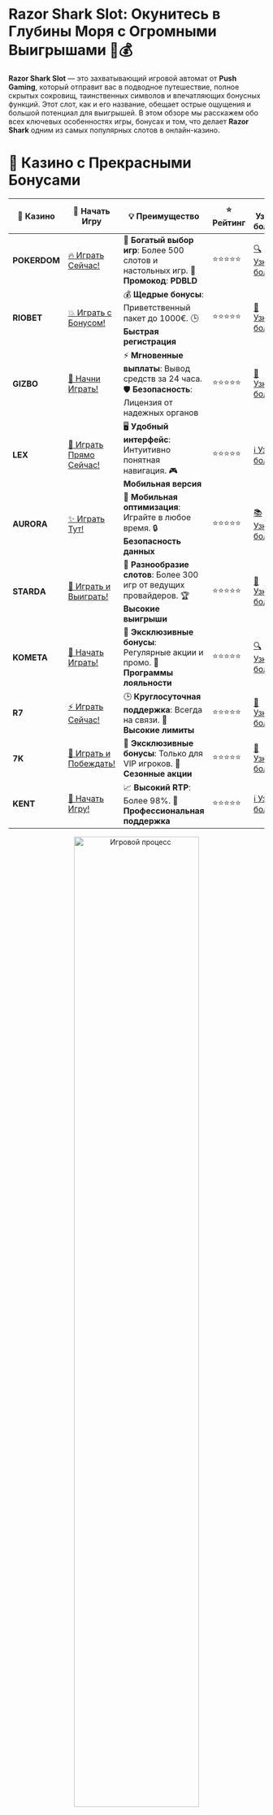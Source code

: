 # **Razor Shark Slot: Окунитесь в Глубины Моря с Огромными Выигрышами 🦈💰**

**Razor Shark Slot** — это захватывающий игровой автомат от **Push Gaming**, который отправит вас в подводное путешествие, полное скрытых сокровищ, таинственных символов и впечатляющих бонусных функций. Этот слот, как и его название, обещает острые ощущения и большой потенциал для выигрышей. В этом обзоре мы расскажем обо всех ключевых особенностях игры, бонусах и том, что делает **Razor Shark** одним из самых популярных слотов в онлайн-казино.

# 🌟 Казино с Прекрасными Бонусами

| 🎲 **Казино** | 🔗 **Начать Игру** | 💡 **Преимущество** | ⭐ **Рейтинг** | 🔗 **Узнать больше** | 🆕 **Новая информация** |
|--------------|---------------------|---------------------|----------------|----------------------|-------------------------|
| **POKERDOM**  | [🔥 Играть Сейчас!](https://brandplay.link/4k77v2yx) | 🎉 **Богатый выбор игр**: Более 500 слотов и настольных игр. 🎁 **Промокод**: **PDBLD** | ⭐⭐⭐⭐⭐ | [🔍 Узнать больше](https://brandplay.link/4k77v2yx) | 🏆 **Победители турниров** получают эксклюзивные подарки! |
| **RIOBET**    | [💥 Играть с Бонусом!](https://brandplay.link/7xBLTPyj) | 💰 **Щедрые бонусы**: Приветственный пакет до 1000€. 🕒 **Быстрая регистрация** | ⭐⭐⭐⭐⭐ | [📖 Узнать больше](https://brandplay.link/7xBLTPyj) | 💬 **Поддержка 24/7** для комфортной игры в любое время! |
| **GIZBO**     | [🚀 Начни Играть!](https://brandplay.link/bprXw4YV) | ⚡ **Мгновенные выплаты**: Вывод средств за 24 часа. 🛡️ **Безопасность**: Лицензия от надежных органов | ⭐⭐⭐⭐⭐ | [📝 Узнать больше](https://brandplay.link/bprXw4YV) | 🔒 **SSL-шифрование** для максимальной безопасности данных игроков. |
| **LEX**       | [💎 Играть Прямо Сейчас!](https://brandplay.link/zW4hdDFV) | 🖥️ **Удобный интерфейс**: Интуитивно понятная навигация. 🎮 **Мобильная версия** | ⭐⭐⭐⭐⭐ | [ℹ️ Узнать больше](https://brandplay.link/zW4hdDFV) | 📱 **Поддержка всех мобильных устройств** для удобства игры в любом месте. |
| **AURORA**    | [✨ Играть Тут!](https://10trafic-stat2.com/click/668546556bcc6313411604bd/6766/13032/subaccount) | 📱 **Мобильная оптимизация**: Играйте в любое время. 🔒 **Безопасность данных** | ⭐⭐⭐⭐⭐ | [📚 Узнать больше](https://10trafic-stat2.com/click/668546556bcc6313411604bd/6766/13032/subaccount) | 🌍 **Международная лицензия** на деятельность в разных странах. |
| **STARDА**    | [🎉 Играть и Выиграть!](https://brandplay.link/fB7xwRFL) | 🎰 **Разнообразие слотов**: Более 300 игр от ведущих провайдеров. 🏆 **Высокие выигрыши** | ⭐⭐⭐⭐⭐ | [🔎 Узнать больше](https://brandplay.link/fB7xwRFL) | 🎉 **Ежемесячные турниры** с крупными призами! |
| **KOMETA**    | [🎁 Начать Играть!](https://brandplay.link/8ZymQJV8) | 🎁 **Эксклюзивные бонусы**: Регулярные акции и промо. 🔄 **Программы лояльности** | ⭐⭐⭐⭐⭐ | [🔍 Узнать больше](https://brandplay.link/8ZymQJV8) | 🌟 **Персонализированные предложения** для долгосрочных игроков. |
| **R7**        | [⚡ Играть Сейчас!](https://brandplay.link/bMd3Yjsw) | 🕒 **Круглосуточная поддержка**: Всегда на связи. 💸 **Высокие лимиты** | ⭐⭐⭐⭐⭐ | [📖 Узнать больше](https://brandplay.link/bMd3Yjsw) | 🎯 **Рейтинг игроков** для лучших участников. |
| **7K**        | [🎯 Играть и Побеждать!](https://brandplay.link/BvQyFShp) | 🌟 **Эксклюзивные бонусы**: Только для VIP игроков. 🎉 **Сезонные акции** | ⭐⭐⭐⭐⭐ | [📝 Узнать больше](https://brandplay.link/BvQyFShp) | 🥇 **Особые привилегии** для постоянных игроков. |
| **KENT**      | [🔑 Начать Игру!](https://brandplay.link/Fv2WP3js) | 📈 **Высокий RTP**: Более 98%. 💼 **Профессиональная поддержка** | ⭐⭐⭐⭐⭐ | [ℹ️ Узнать больше](https://brandplay.link/Fv2WP3js) | 💬 **Поддержка на нескольких языках** для удобства игроков. |

<div align="center"> <img src="https://i.pinimg.com/originals/1d/b3/25/1db325483acbe642c6d4e6fdd73a4988.gif" alt="Игровой процесс" width="70%"> </div>
---

# 🚀 Быстрые Выигрыши и Поддержка

| 🎲 **Казино** | 🔗 **Начать Игру** | 💡 **Преимущество** | ⭐ **Рейтинг** | 🔗 **Узнать больше** | 🆕 **Новая информация** |
|--------------|---------------------|---------------------|----------------|----------------------|-------------------------|
| **GAMA**      | [🎯 Играть Прямо Сейчас!](https://brandplay.link/j6NMKsDz) | 🔍 **Интуитивный интерфейс**: Легкость использования. 🏅 **Престижные турниры** | ⭐⭐⭐⭐☆ | [🔎 Узнать больше](https://brandplay.link/j6NMKsDz) | 🏆 **Турниры с большими призами** каждый месяц. |
| **ONION**     | [💥 Играть и Выигрывать!](https://brandplay.link/zBGRVpQ9) | 🤑 **Низкие ставки**: Идеально для начинающих. 🔄 **Быстрые выводы** | ⭐⭐⭐⭐☆ | [🔍 Узнать больше](https://brandplay.link/zBGRVpQ9) | 🎮 **Казино для новичков** с простыми правилами. |
| **ЧЕМПИОН**   | [🏅 Играть в Турнире!](https://temon-gter.cfd/go/lRq?p80412p304504pcc44t17455) | 🏅 **Лояльная программа**: Награды за активность. 🎁 **Ежемесячные бонусы** | ⭐⭐⭐⭐☆ | [📖 Узнать больше](https://temon-gter.cfd/go/lRq?p80412p304504pcc44t17455) | 🥇 **Турниры и лояльность** — каждый шаг вознаграждается. |
| **VAVADA**    | [🚀 Играть Без Ожидания!](https://vavadapartner.pro/?promo=ea5c9275-6854-4505-94fc-95ab18221945-linkb2) | 🚀 **Быстрая регистрация**: Начните играть мгновенно. 🔐 **Безопасные транзакции** | ⭐⭐⭐⭐☆ | [📝 Узнать больше](https://vavadapartner.pro/?promo=ea5c9275-6854-4505-94fc-95ab18221945-linkb2) | 🏆 **Программа для новых игроков** с бонусами за регистрацию. |
| **FRIENDS**   | [🎉 Играть и Развлекаться!](https://gofriends.mba/linkb2) | 🤝 **Социальные игры**: Играйте с друзьями. 🌐 **Мультиплатформенность** | ⭐⭐⭐⭐☆ | [ℹ️ Узнать больше](https://gofriends.mba/linkb2) | 🎮 **Играйте с друзьями** и зарабатывайте бонусы за совместные действия. |
| **1WIN**      | [⚡ Играть и Выигрывать!](https://brandplay.link/smXVpBbG) | 🏆 **Спортивные ставки**: Широкий выбор видов спорта. 💵 **Высокие коэффициенты** | ⭐⭐⭐⭐☆ | [📚 Узнать больше](https://brandplay.link/smXVpBbG) | ⚽ **Бонусы на спортивные ставки** для активных игроков. |
| **DRIP**      | [💥 Играть Сразу!](https://drp-ircp01.com/c07e6a3db) | 🌐 **Инновационные игры**: Новейшие игровые технологии. 🛡️ **Высокая безопасность** | ⭐⭐⭐⭐☆ | [🔎 Узнать больше](https://drp-ircp01.com/c07e6a3db) | 🔧 **Инновационные функции** для удобства игры. |
| **JOYCASINO** | [🎰 Играть И Побеждать!](https://rpc30.call2me.pro/?/ru/registration?apkpop=0&partner=p24970p3291217pc98f) | 🎁 **Приятные бонусы**: Ежедневные акции и подарки. 🕹️ **Разнообразие игр** | ⭐⭐⭐⭐☆ | [🔍 Узнать больше](https://rpc30.call2me.pro/?/ru/registration?apkpop=0&partner=p24970p3291217pc98f) | 🎉 **Щедрые фриспины** для новых игроков. |
| **PLAYFORTUNA** | [🔥 Играть С Бонусом!](https://fortunapromo.net/alt/playfortuna/registration?0dc4a9362a71feb7e3f165fb8e766f70) | 🎉 **Регулярные акции**: Бонусы, фриспины и многое другое. 🏅 **Турниры** | ⭐⭐⭐⭐☆ | [📚 Узнать больше](https://fortunapromo.net/alt/playfortuna/registration?0dc4a9362a71feb7e3f165fb8e766f70) | 🎯 **Выгодные предложения** на популярные игры. |
| **SYKAA**     | [💸 Играть Сейчас!](https://s-two-way.com/?source=linkb2&pid=30697) | 💸 **Доступные ставки**: Идеально для новичков. 🎁 **Щедрые бонусы** | ⭐⭐⭐⭐☆ | [🔍 Узнать больше](https://s-two-way.com/?source=linkb2&pid=30697) | 💥 **Акции с большими бонусами** для новичков и опытных игроков. |

<div align="center"> <img src="https://schaeffers-cdn.s3.amazonaws.com/images/default-source/schaeffers-cdn-images/default-images/sectors/bigstock-casino-gambling-concept-with-f-369012793.jpg?sfvrsn=493ad806_4" alt="Игровой процесс" width="70%"> </div>
---

# 💸 Казино с Привлекательными Программами Лояльности

| 🎲 **Казино** | 🔗 **Начать Игру** | 💡 **Преимущество** | ⭐ **Рейтинг** | 🔗 **Узнать больше** | 🆕 **Новая информация** |
|--------------|---------------------|---------------------|----------------|----------------------|-------------------------|
| **KOMETA**    | [🎯 Начни Играть!](https://brandplay.link/8ZymQJV8) | 🎁 **Эксклюзивные бонусы**: Регулярные акции и промо. 🔄 **Программы лояльности** | ⭐⭐⭐⭐⭐ | [🔍 Узнать больше](https://brandplay.link/8ZymQJV8) | 🌟 **Персонализированные предложения** для долгосрочных игроков. |
| **1Xslots**   | [🏅 Играть Прямо Сейчас!](https://brandplay.link/hSB1khtr) | 🎉 **Множество акций**: Еженедельные бонусы и турниры. 🛡️ **Безопасность** | ⭐⭐⭐⭐⭐ | [📚 Узнать больше](https://brandplay.link/hSB1khtr) | 🏅 **Награды за активность**: участники программы лояльности получают специальные привилегии. |
| **R7**        | [🚀 Играть Сейчас!](https://brandplay.link/bMd3Yjsw) | 🕒 **Круглосуточная поддержка**: Всегда на связи. 💸 **Высокие лимиты** | ⭐⭐⭐⭐⭐ | [📖 Узнать больше](https://brandplay.link/bMd3Yjsw) | 💬 **VIP-поддержка** для постоянных игроков с приоритетом. |

<div align="center"> <img src="https://i.pinimg.com/originals/1d/b3/25/1db325483acbe642c6d4e6fdd73a4988.gif" alt="Игровой процесс" width="70%"> </div>
---

## Что Такое Razor Shark Slot? 🌊

**Razor Shark** — это 5-барабанный слот с 4 рядами и 25 линиями выплат. Главной особенностью игры является механика, в которой выигрыши могут появляться не только на фиксированных линиях, но и за счет множества бонусных функций. Слот привлекает игроков своей высокой волатильностью, широким выбором ставок и уникальными бонусными функциями, такими как **Mystery Stacks** и **Nudge & Reveal**.

### Почему стоит играть в Razor Shark Slot?
- **Высокая волатильность**: Слот имеет высокую волатильность, что означает, что выигрыш может быть редким, но очень крупным.
- **Множество бонусных функций**: Система **Nudge & Reveal** и **Mystery Stacks** добавляют динамики в игру и дают шанс на впечатляющие выигрыши.
- **Сокровища под водой**: Атмосфера игры погружает вас в подводный мир, где спрятаны сокровища и тайны.

## Особенности Razor Shark Slot 🎰

### 1. **Mystery Stacks** 🦈  
Одной из самых уникальных функций в **Razor Shark** является **Mystery Stacks**. На барабанах могут появляться Mystery-сообщения, которые затем раскрывают один и тот же символ, увеличивая шансы на крупные выигрыши.

### 2. **Nudge & Reveal** 🏅  
Если на экране появляется Mystery Stack, активируется функция **Nudge & Reveal**. Барабаны могут немного подвинуться, и новые символы могут появиться на экране, открывая дополнительные возможности для выигрыша.

### 3. **Free Spins** 🎁  
Бонусный раунд с бесплатными спинами активируется при выпадении трех или более **Scatter** символов. Во время бесплатных спинов Mystery Stacks могут выпадать чаще, а **Nudge & Reveal** позволяет раскрывать больше выигрышных комбинаций.

### 4. **Бонусные Множители** 💎  
В бонусном раунде множители могут увеличивать ваш выигрыш в несколько раз. Это дает шанс получить более крупные выплаты, особенно если выпадают символы с высокими множителями.

## Как Играть в Razor Shark Slot? 🎮

### 1. **Выбор Казино** 🏆  
Для начала выберите онлайн-казино, которое предлагает слот **Razor Shark**. Этот слот доступен в множестве популярных казино, и многие из них предлагают бонусы на первые депозиты, которые можно использовать для игры.

### 2. **Настройка Ставки** 💰  
Выберите размер ставки. В **Razor Shark** ставки варьируются от 0.10 до 100 монет на один спин, что дает возможность игрокам с разными бюджетами найти подходящий уровень.

### 3. **Запуск Игры** 🎰  
После того как ставка установлена, нажмите на кнопку вращения. Символы на барабанах будут вращаться, и выигрыши будут зависеть от того, сколько одинаковых символов выпадет на барабанах.

### 4. **Активирование Бонусных Функций** 🎁  
Если на экране появятся три или более символов **Scatter**, активируется бонусный раунд с бесплатными спинами. В этот момент Mystery Stacks и множители могут значительно увеличить ваш выигрыш.

## Преимущества Игры в Razor Shark Slot 🏆

### 1. **Высокая Волатильность** ⚡  
**Razor Shark** предлагает высокую волатильность, что означает редкие, но крупные выигрыши. Это идеально подходит для игроков, которые любят азарт и готовы рискнуть ради крупных выплат.

### 2. **Уникальные Бонусные Функции** 🎁  
Функции **Mystery Stacks** и **Nudge & Reveal** добавляют значительную динамику в игру, позволяя раскрывать дополнительные возможности для выигрыша. Эти бонусы могут привести к впечатляющим выплатам.

### 3. **Сокровища Под Водой** 🌊  
Графика и атмосфера игры перенесут вас в подводный мир, полный скрытых сокровищ. Символы, такие как рыбы, жемчужины и золото, делают игру визуально привлекательной и увлекательной.

### 4. **Бонусные Множители и Free Spins** 💎  
В бонусных спинах вы можете получить множители, которые увеличивают выигрыш, а **Mystery Stacks** могут принести дополнительные награды. Это создаёт огромный потенциал для крупных выплат.

## Советы по Игре в Razor Shark Slot 🎯

### 1. **Используйте Бонусы Казино** 🎁  
Многие онлайн-казино предлагают бонусы на депозиты или бесплатные спины, которые можно использовать для игры в **Razor Shark**. Это отличная возможность продлить игру и увеличить шансы на крупные выигрыши.

### 2. **Тестируйте Стратегии в Демо-Режиме** 🎮  
Если вы новичок, попробуйте слот в демо-режиме, чтобы привыкнуть к механике и особенностям игры. Это поможет вам разработать стратегию, которая будет работать в реальной игре.

### 3. **Следите за Волатильностью** 📊  
**Razor Shark** имеет высокую волатильность, что означает, что выигрыши могут быть редкими, но крупными. Убедитесь, что ваш банкролл позволяет вам продолжать игру на протяжении нескольких спинов.

### 4. **Играйте Ответственно** 🛡️  
Как и в любой азартной игре, важно устанавливать лимиты и играть ответственно. Убедитесь, что вы играете в рамках вашего бюджета и наслаждаетесь процессом, а не только сосредоточены на выигрыше.

## Заключение 🏁

**Razor Shark Slot** — это не просто слот, это настоящий подводный мир с сокровищами, большими выигрышами и увлекательными бонусами. Механика **Mystery Stacks**, **Nudge & Reveal** и множители добавляют игре динамики и потенциала для крупных выплат. Попробуйте этот слот в демо-режиме или играйте на реальные деньги в одном из лучших онлайн-казино, и отправляйтесь на поиски сокровищ, скрытых на дне океана.

---
*Азартные игры могут вызвать зависимость. Играйте ответственно и выбирайте только лицензированные казино для безопасной игры.*  
